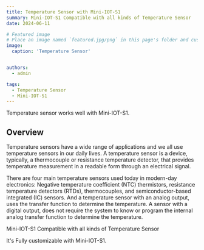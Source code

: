 ```yaml
---
title: Temperature Sensor with Mini-IOT-S1
summary: Mini-IOT-S1 Compatible with all kinds of Temperature Sensor
date: 2024-06-11

# Featured image
# Place an image named `featured.jpg/png` in this page's folder and customize its options here.
image:
  caption: 'Temperature Sensor'


authors:
  - admin

tags:
  - Temperature Sensor
  - Mini-IOT-S1
---
```


Temperature sensor works well with Mini-IOT-S1.

## Overview

Temperature sensors have a wide range of applications and we all use temperature sensors in our daily lives.
A temperature sensor is a device, typically, a thermocouple or resistance temperature detector, that provides temperature measurement in a readable form through an electrical signal. 

There are four main temperature sensors used today in modern-day electronics: Negative temperature coefficient (NTC) thermistors, resistance temperature detectors (RTDs), thermocouples, and semiconductor-based integrated (IC) sensors.
And a temperature sensor with an analog output, uses the transfer function to determine the temperature. A sensor with a digital output, does not require the system to know or program the internal analog transfer function to determine the temperature.

Mini-IOT-S1 Compatible with all kinds of Temperature Sensor

It's Fully customizable with Mini-IOT-S1.



